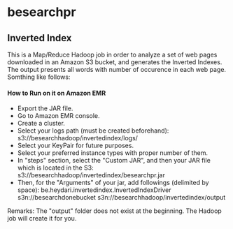 besearchpr
==========

## Inverted Index
This is a Map/Reduce Hadoop job in order to analyze a set of web pages downloaded in an Amazon S3 bucket, and generates the Inverted Indexes. The output presents all words with number of occurence in each web page. Somthing like follows:

#### How to Run on it on Amazon EMR
- Export the JAR file.
- Go to Amazon EMR console.
- Create a cluster.
- Select your logs path (must be created beforehand): s3://besearchhadoop/invertedindex/logs/
- Select your KeyPair for future purposes.
- Select your preferred instance types with proper number of them.
- In "steps" section, select the "Custom JAR", and then your JAR file which is located in the S3: s3://besearchhadoop/invertedindex/besearchpr.jar
- Then, for the "Arguments" of your jar, add followings (delimited by space): be.heydari.invertedindex.InvertedIndexDriver s3n://besearchdonebucket s3n://besearchhadoop/invertedindex/output

Remarks: The "output" folder does not exist at the beginning. The Hadoop job will create it for you.
